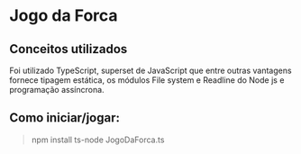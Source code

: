 # Jogo da Forca

## Conceitos utilizados

Foi utilizado TypeScript, superset de JavaScript que entre outras vantagens fornece tipagem estática, os módulos File system e Readline do Node js e programação assíncrona.

## Como iniciar/jogar:

> npm install
> ts-node JogoDaForca.ts
